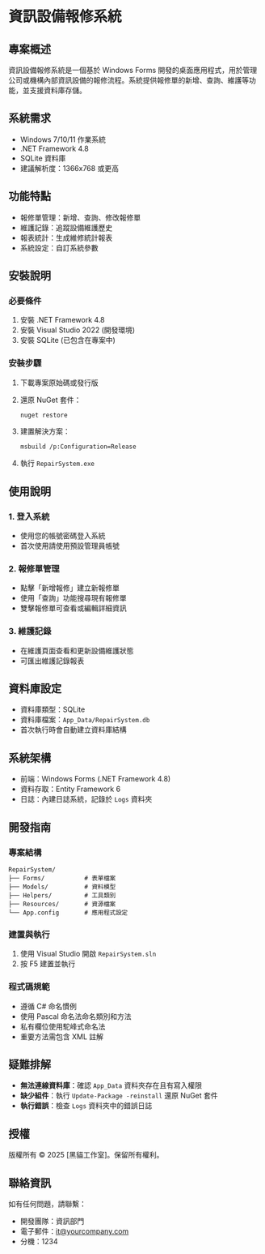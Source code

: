 # 資訊設備報修系統

## 專案概述

資訊設備報修系統是一個基於 Windows Forms 開發的桌面應用程式，用於管理公司或機構內部資訊設備的報修流程。系統提供報修單的新增、查詢、維護等功能，並支援資料庫存儲。

## 系統需求

- Windows 7/10/11 作業系統
- .NET Framework 4.8
- SQLite 資料庫
- 建議解析度：1366x768 或更高

## 功能特點

- 報修單管理：新增、查詢、修改報修單
- 維護記錄：追蹤設備維護歷史
- 報表統計：生成維修統計報表
- 系統設定：自訂系統參數

## 安裝說明

### 必要條件

1. 安裝 .NET Framework 4.8
2. 安裝 Visual Studio 2022 (開發環境)
3. 安裝 SQLite (已包含在專案中)

### 安裝步驟

1. 下載專案原始碼或發行版
2. 還原 NuGet 套件：

   ```bash
   nuget restore
   ```

3. 建置解決方案：

   ```bash
   msbuild /p:Configuration=Release
   ```

4. 執行 `RepairSystem.exe`

## 使用說明

### 1. 登入系統

- 使用您的帳號密碼登入系統
- 首次使用請使用預設管理員帳號

### 2. 報修單管理

- 點擊「新增報修」建立新報修單
- 使用「查詢」功能搜尋現有報修單
- 雙擊報修單可查看或編輯詳細資訊

### 3. 維護記錄

- 在維護頁面查看和更新設備維護狀態
- 可匯出維護記錄報表

## 資料庫設定

- 資料庫類型：SQLite
- 資料庫檔案：`App_Data/RepairSystem.db`
- 首次執行時會自動建立資料庫結構

## 系統架構

- 前端：Windows Forms (.NET Framework 4.8)
- 資料存取：Entity Framework 6
- 日誌：內建日誌系統，記錄於 `Logs` 資料夾

## 開發指南

### 專案結構

```text
RepairSystem/
├── Forms/           # 表單檔案
├── Models/          # 資料模型
├── Helpers/         # 工具類別
├── Resources/       # 資源檔案
└── App.config       # 應用程式設定
```

### 建置與執行

1. 使用 Visual Studio 開啟 `RepairSystem.sln`
2. 按 F5 建置並執行

### 程式碼規範

- 遵循 C# 命名慣例
- 使用 Pascal 命名法命名類別和方法
- 私有欄位使用駝峰式命名法
- 重要方法需包含 XML 註解

## 疑難排解

- **無法連線資料庫**：確認 `App_Data` 資料夾存在且有寫入權限
- **缺少組件**：執行 `Update-Package -reinstall` 還原 NuGet 套件
- **執行錯誤**：檢查 `Logs` 資料夾中的錯誤日誌

## 授權

版權所有 © 2025 [黑貓工作室]。保留所有權利。

## 聯絡資訊

如有任何問題，請聯繫：

- 開發團隊：資訊部門
- 電子郵件：<it@yourcompany.com>
- 分機：1234

